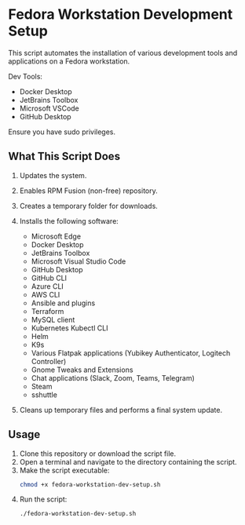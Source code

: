 # Fedora Workstation Development Setup

This script automates the installation of various development tools and applications on a Fedora workstation.

Dev Tools:
* Docker Desktop
* JetBrains Toolbox
* Microsoft VSCode
* GitHub Desktop

Ensure you have sudo privileges.

## What This Script Does

1. Updates the system.
2. Enables RPM Fusion (non-free) repository.
3. Creates a temporary folder for downloads.
4. Installs the following software:
   - Microsoft Edge
   - Docker Desktop
   - JetBrains Toolbox
   - Microsoft Visual Studio Code
   - GitHub Desktop
   - GitHub CLI
   - Azure CLI
   - AWS CLI
   - Ansible and plugins
   - Terraform
   - MySQL client
   - Kubernetes Kubectl CLI
   - Helm
   - K9s
   - Various Flatpak applications (Yubikey Authenticator, Logitech Controller)
   - Gnome Tweaks and Extensions
   - Chat applications (Slack, Zoom, Teams, Telegram)
   - Steam
   - sshuttle

5. Cleans up temporary files and performs a final system update.

## Usage

1. Clone this repository or download the script file.
2. Open a terminal and navigate to the directory containing the script.
3. Make the script executable:
    ```bash
    chmod +x fedora-workstation-dev-setup.sh
    ```
4. Run the script:
    ```bash
    ./fedora-workstation-dev-setup.sh
    ```

